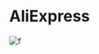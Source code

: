 # AliExpress
![f](https://user-images.githubusercontent.com/97818959/202768907-99fec8fd-482d-4669-b1c2-2142b47dada5.gif)
